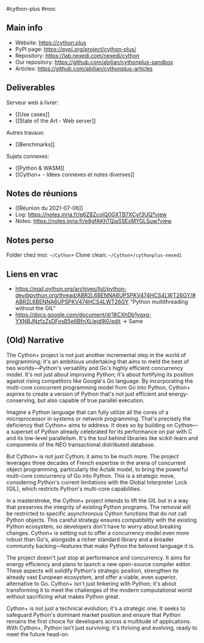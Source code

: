 #cython-plus #moc

## Main info

- Website: <https://cython.plus>
- PyPI page: <https://pypi.org/project/cython-plus/>
- Repository: <https://lab.nexedi.com/nexedi/cython>
- Our repository: <https://github.com/abilian/cythonplus-sandbox>
- Articles: <https://github.com/abilian/cythonplus-articles>

## Deliverables

Serveur web à livrer:

- [[Use cases]]
- [[State of the Art - Web server]]

Autres travaux:

- [[Benchmarks]]

Sujets connexes:

- [[Python & WASM]]
- [[Cython+ - Idées connexes et notes diverses]]

## Notes de réunions

- [[Réunion du 2021-07-06]]
- Log: https://notes.inria.fr/p6Z8ZcoIQ0GXTB7XCyf3UQ?view
- Notes: https://notes.inria.fr/e8gfAKhTQiaSSExMYGLSuw?view

## Notes perso

Folder chez moi: `~/Cython+`
Clone clean: `~/Cython+/cythonplus-nexedi`

## Liens en vrac

- https://mail.python.org/archives/list/python-dev@python.org/thread/ABR2L6BENNA6UPSPKV474HCS4LWT26GY/#ABR2L6BENNA6UPSPKV474HCS4LWT26GY "Python multithreading without the GIL"
- https://docs.google.com/document/d/18CXhDb1ygxg-YXNBJNzfzZsDFosB5e6BfnXLlejd9l0/edit -> Same

## (Old) Narrative

The Cython+ project is not just another incremental step in the world of programming; it's an ambitious undertaking that aims to meld the best of two worlds—Python's versatility and Go's highly efficient concurrency model. It's not just about improving Python; it's about fortifying its position against rising competitors like Google's Go language. By incorporating the multi-core concurrent programming model from Go into Python, Cython+ aspires to create a version of Python that's not just efficient and energy-conserving, but also capable of true parallel execution.

Imagine a Python language that can fully utilize all the cores of a microprocessor in systems or network programming. That's precisely the deficiency that Cython+ aims to address. It does so by building on Cython—a superset of Python already celebrated for its performance on par with C and its low-level parallelism. It's the tool behind libraries like scikit-learn and components of the NEO transactional distributed database.

But Cython+ is not just Cython; it aims to be much more. The project leverages three decades of French expertise in the arena of concurrent object programming, particularly the Actalk model, to bring the powerful multi-core concurrency of Go into Python. This is a strategic move, considering Python's current limitations with the Global Interpreter Lock (GIL), which restricts Python's multi-core capabilities.

In a masterstroke, the Cython+ project intends to lift the GIL but in a way that preserves the integrity of existing Python programs. The removal will be restricted to specific asynchronous Cython functions that do not call Python objects. This careful strategy ensures compatibility with the existing Python ecosystem, so developers don't have to worry about breaking changes. Cython+ is setting out to offer a concurrency model even more robust than Go's, alongside a richer standard library and a broader community backing—features that make Python the beloved language it is.

The project doesn't just stop at performance and concurrency. It aims for energy efficiency and plans to launch a new open-source compiler editor. These aspects will solidify Python's strategic position, strengthen its already vast European ecosystem, and offer a viable, even superior, alternative to Go. Cython+ isn't just tinkering with Python; it's about transforming it to meet the challenges of the modern computational world without sacrificing what makes Python great.

Cython+ is not just a technical evolution; it's a strategic one. It seeks to safeguard Python's dominant market position and ensure that Python remains the first choice for developers across a multitude of applications. With Cython+, Python isn't just surviving; it's thriving and evolving, ready to meet the future head-on.
